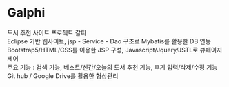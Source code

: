 # Galphi
도서 추천 사이트 프로젝트 갈피<br/>
Eclipse 기반 웹사이트, jsp - Service - Dao 구조로 Mybatis를 활용한 DB 연동<br/>
Bootstrap5/HTML/CSS를 이용한 JSP 구성, Javascript/Jquery/JSTL로 뷰페이지 제어<br/>
주요 기능 : 검색 기능, 베스트/신간/오늘의 도서 추천 기능, 후기 입력/삭제/수정 기능<br/>
Git hub / Google Drive를 활용한 형상관리<br/>
